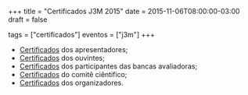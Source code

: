 +++
title = "Certificados J3M 2015"
date = 2015-11-06T08:00:00-03:00
draft = false

tags = ["certificados"]
eventos = ["j3m"]
+++

- [Certificados](/arquivos/2015/j3m/j3m_apresentacao_2015.pdf) dos apresentadores;
- [Certificados](/arquivos/2015/j3m/j3m_ouvintes_2015.pdf) dos ouvintes;
- [Certificados](/arquivos/2015/j3m/j3m_banca_2015.pdf) dos participantes das bancas avaliadoras;
- [Certificados](/arquivos/2015/j3m/j3m_comite_cientifico_2015.pdf) do comitê ciêntifico;
- [Certificados](/arquivos/2015/j3m/j3m_organizacao_2015.pdf) dos organizadores.
